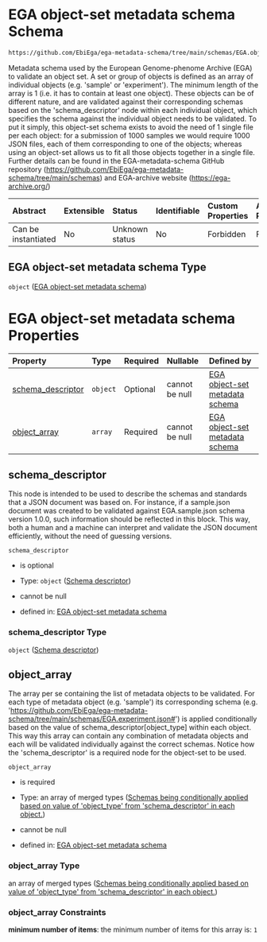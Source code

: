 # EGA object-set metadata schema Schema

```txt
https://github.com/EbiEga/ega-metadata-schema/tree/main/schemas/EGA.object-set.json
```

Metadata schema used by the European Genome-phenome Archive (EGA) to validate an object set. A set or group of objects is defined as an array of individual objects (e.g. 'sample' or 'experiment'). The minimum length of the array is 1 (i.e. it has to contain at least one object). These objects can be of different nature, and are validated against their corresponding schemas based on the 'schema\_descriptor' node within each individual object, which specifies the schema against the individual object needs to be validated. To put it simply, this object-set schema exists to avoid the need of 1 single file per each object: for a submission of 1000 samples we would require 1000 JSON files, each of them corresponding to one of the objects; whereas using an object-set allows us to fit all those objects together in a single file. Further details can be found in the EGA-metadata-schema GitHub repository (<https://github.com/EbiEga/ega-metadata-schema/tree/main/schemas>) and EGA-archive website (<https://ega-archive.org/>)

| Abstract            | Extensible | Status         | Identifiable | Custom Properties | Additional Properties | Access Restrictions | Defined In                                                                         |
| :------------------ | :--------- | :------------- | :----------- | :---------------- | :-------------------- | :------------------ | :--------------------------------------------------------------------------------- |
| Can be instantiated | No         | Unknown status | No           | Forbidden         | Forbidden             | none                | [EGA.object-set.json](../../../schemas/EGA.object-set.json "open original schema") |

## EGA object-set metadata schema Type

`object` ([EGA object-set metadata schema](ega-15.md))

# EGA object-set metadata schema Properties

| Property                                 | Type     | Required | Nullable       | Defined by                                                                                                                                                                                              |
| :--------------------------------------- | :------- | :------- | :------------- | :------------------------------------------------------------------------------------------------------------------------------------------------------------------------------------------------------ |
| [schema\_descriptor](#schema_descriptor) | `object` | Optional | cannot be null | [EGA object-set metadata schema](ega-12-definitions-schema-descriptor.md "https://github.com/EbiEga/ega-metadata-schema/tree/main/schemas/EGA.object-set.json#/properties/schema_descriptor")           |
| [object\_array](#object_array)           | `array`  | Required | cannot be null | [EGA object-set metadata schema](ega-15-properties-array-containing-metadata-objects.md "https://github.com/EbiEga/ega-metadata-schema/tree/main/schemas/EGA.object-set.json#/properties/object_array") |

## schema\_descriptor

This node is intended to be used to describe the schemas and standards that a JSON document was based on. For instance, if a sample.json document was created to be validated against EGA.sample.json schema version 1.0.0, such information should be reflected in this block. This way, both a human and a machine can interpret and validate the JSON document efficiently, without the need of guessing versions.

`schema_descriptor`

*   is optional

*   Type: `object` ([Schema descriptor](ega-12-definitions-schema-descriptor.md))

*   cannot be null

*   defined in: [EGA object-set metadata schema](ega-12-definitions-schema-descriptor.md "https://github.com/EbiEga/ega-metadata-schema/tree/main/schemas/EGA.object-set.json#/properties/schema_descriptor")

### schema\_descriptor Type

`object` ([Schema descriptor](ega-12-definitions-schema-descriptor.md))

## object\_array

The array per se containing the list of metadata objects to be validated. For each type of metadata object (e.g. 'sample') its corresponding schema (e.g. '<https://github.com/EbiEga/ega-metadata-schema/tree/main/schemas/EGA.experiment.json#>') is applied conditionally based on the value of schema\_descriptor\[object\_type] within each object. This way this array can contain any combination of metadata objects and each will be validated individually against the correct schemas. Notice how the 'schema\_descriptor' is a required node for the object-set to be used.

`object_array`

*   is required

*   Type: an array of merged types ([Schemas being conditionally applied based on value of 'object\_type' from 'schema\_descriptor' in each object.](ega-15-properties-array-containing-metadata-objects-schemas-being-conditionally-applied-based-on-value-of-object_type-from-schema_descriptor-in-each-object.md))

*   cannot be null

*   defined in: [EGA object-set metadata schema](ega-15-properties-array-containing-metadata-objects.md "https://github.com/EbiEga/ega-metadata-schema/tree/main/schemas/EGA.object-set.json#/properties/object_array")

### object\_array Type

an array of merged types ([Schemas being conditionally applied based on value of 'object\_type' from 'schema\_descriptor' in each object.](ega-15-properties-array-containing-metadata-objects-schemas-being-conditionally-applied-based-on-value-of-object_type-from-schema_descriptor-in-each-object.md))

### object\_array Constraints

**minimum number of items**: the minimum number of items for this array is: `1`
